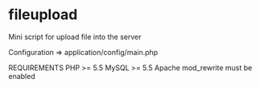 # fileupload
Mini script for upload file into the server

Configuration => application/config/main.php

REQUIREMENTS
PHP >= 5.5
MySQL >= 5.5
Apache mod_rewrite must be enabled
